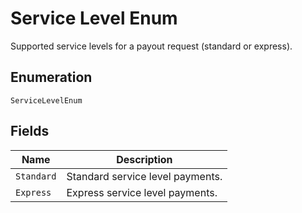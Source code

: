 
# Service Level Enum

Supported service levels for a payout request (standard or express).

## Enumeration

`ServiceLevelEnum`

## Fields

| Name | Description |
|  --- | --- |
| `Standard` | Standard service level payments. |
| `Express` | Express service level payments. |

